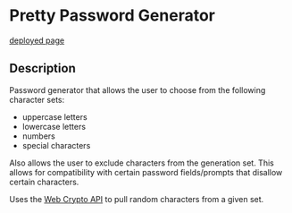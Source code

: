 # Pretty Password Generator

[deployed page](https://toricubes.github.io/password-generator/)

## Description

Password generator that allows the user to choose from the following character sets:
- uppercase letters
- lowercase letters
- numbers
- special characters

Also allows the user to exclude characters from the generation set. This allows for compatibility with certain password fields/prompts that disallow certain characters.

Uses the [Web Crypto API](https://developer.mozilla.org/en-US/docs/Web/API/Web_Crypto_API) to pull random characters from a given set.